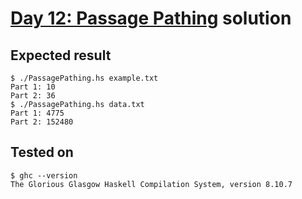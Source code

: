 # [Day 12: Passage Pathing](https://adventofcode.com/2021/day/12) solution

## Expected result

```
$ ./PassagePathing.hs example.txt
Part 1: 10
Part 2: 36
$ ./PassagePathing.hs data.txt
Part 1: 4775
Part 2: 152480
```

## Tested on

```
$ ghc --version
The Glorious Glasgow Haskell Compilation System, version 8.10.7
```
